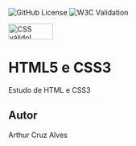 ![GitHub License](https://img.shields.io/github/license/arthurcruzalves/simulador)
![W3C Validation](https://img.shields.io/w3c-validation/html?targetUrl=https%3A%2F%2Farthurcruzalves.github.io%2Fsite%2F)

<p>
    <a href="http://jigsaw.w3.org/css-validator/check/referer">
        <img style="border:0;width:88px;height:31px"
            src="http://jigsaw.w3.org/css-validator/images/vcss"
            alt="CSS válido!" />
    </a>
</p>

# HTML5 e CSS3
Estudo de HTML e CSS3
## Autor
Arthur Cruz Alves
